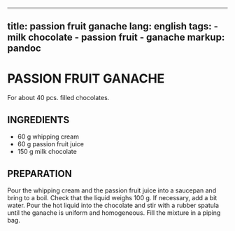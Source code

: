 
---
title: passion fruit ganache
lang: english
tags: 
    - milk chocolate
    - passion fruit
    - ganache
markup: pandoc
---

# PASSION FRUIT GANACHE

For about 40 pcs. filled chocolates.

## INGREDIENTS


- 60 g whipping cream
- 60 g passion fruit juice
- 150 g milk chocolate

## PREPARATION

Pour the whipping cream and the passion fruit juice into a saucepan and bring to a boil.
Check that the liquid weighs 100 g.
If necessary, add a bit water.
Pour the hot liquid into the chocolate and stir with a rubber spatula until the ganache is uniform and homogeneous.
Fill the mixture in a piping bag.

